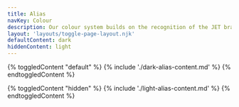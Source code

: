 ```yaml
---
title: Alias
navKey: Colour
description: Our colour system builds on the recognition of the JET brand colours to make the product interface more usable.
layout: 'layouts/toggle-page-layout.njk'
defaultContent: dark
hiddenContent: light
---
```


{% toggledContent "default" %}
    {% include './dark-alias-content.md' %}
{% endtoggledContent %}


{% toggledContent "hidden" %}
    {% include './light-alias-content.md' %}
{% endtoggledContent %}
